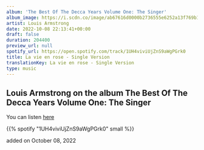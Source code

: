 ```yaml
---
album: 'The Best Of The Decca Years Volume One: The Singer'
album_image: https://i.scdn.co/image/ab67616d0000b2736555e6252a13f769b1bfe082
artist: Louis Armstrong
date: 2022-10-08 22:13:41+00:00
draft: false
duration: 204400
preview_url: null
spotify_url: https://open.spotify.com/track/1UH4viviUjZnS9aWgPGrk0
title: La vie en rose - Single Version
translationKey: La vie en rose - Single Version
type: music
---
```


## Louis Armstrong on the album The Best Of The Decca Years Volume One: The Singer

You can listen [here](https://open.spotify.com/track/1UH4viviUjZnS9aWgPGrk0)

{{% spotify "1UH4viviUjZnS9aWgPGrk0" small %}}

added on October 08, 2022